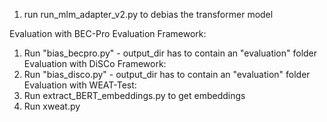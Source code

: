 

1. run run_mlm_adapter_v2.py to debias the transformer model


Evaluation with BEC-Pro Evaluation Framework:
1. Run "bias_becpro.py" - output_dir has to contain an "evaluation" folder 
Evaluation with DiSCo Framework:
1. Run "bias_disco.py" - output_dir has to contain an "evaluation" folder
Evaluation with WEAT-Test:
1. Run extract_BERT_embeddings.py to get embeddings
2. Run xweat.py 